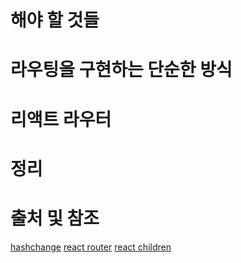 # 해야 할 것들
# 라우팅을 구현하는 단순한 방식
# 리액트 라우터
# 정리
# 출처 및 참조
[hashchange](https://developer.mozilla.org/ko/docs/Web/API/WindowEventHandlers/onhashchange)
[react router](https://github.com/reactjs/react-router)
[react children](https://facebook.github.io/react/tips/children-props-type.html)